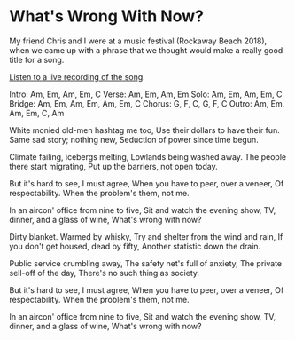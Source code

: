 # What's Wrong With Now?

My friend Chris and I were at a music festival (Rockaway Beach 2018), when we came up with a phrase that we thought would make a really good title for a song.

[Listen to a live recording of the song](/assets/audio/WhatsWrongWithNow.wav).

Intro: Am, Em, Am, Em, C
Verse: Am, Em, Am, Em
Solo: Am, Em, Am, Em, C
Bridge: Am, Em, Am, Em, Am, Em, C
Chorus: G, F, C, G, F, C
Outro: Am, Em, Am, Em, C, Am

White monied old-men hashtag me too,
Use their dollars to have their fun.
Same sad story; nothing new,
Seduction of power since time begun.

Climate failing, icebergs melting,
Lowlands being washed away.
The people there start migrating,
Put up the barriers, not open today.

But it's hard to see, I must agree,
When you have to peer,  over a veneer,
Of respectability.
When the problem's them, not me.

In an aircon' office from nine to five,
Sit and watch the evening show, 
TV, dinner, and a glass of wine, 
What's wrong with now?

Dirty blanket. Warmed by whisky,
Try and shelter from the wind and rain,
If you don't get housed, dead by fifty,
Another statistic down the drain.

Public service crumbling away,
The safety net's full of anxiety,
The private sell-off of the day,
There's no such thing as society.

But it's hard to see, I must agree,
When you have to peer, over a veneer,
Of respectability.
When the problem's them, not me.

In an aircon' office from nine to five,
Sit and watch the evening show,
TV, dinner, and a glass of wine,
What's wrong with now?

&nbsp;